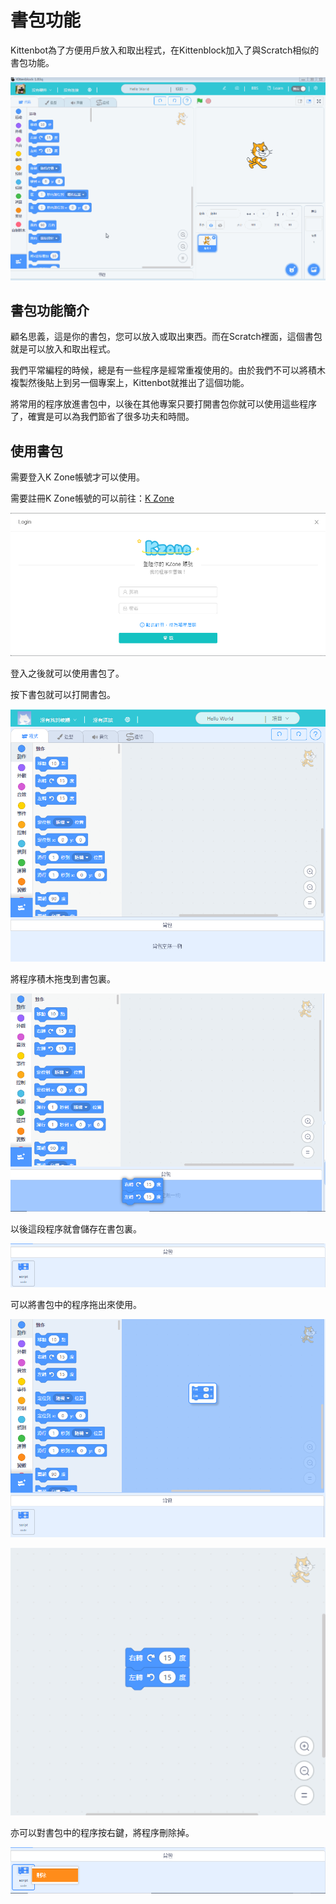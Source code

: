 # 書包功能

Kittenbot為了方便用戶放入和取出程式，在Kittenblock加入了與Scratch相似的書包功能。

![](./images/1.gif)

## 書包功能簡介

顧名思義，這是你的書包，您可以放入或取出東西。而在Scratch裡面，這個書包就是可以放入和取出程式。

我們平常編程的時候，總是有一些程序是經常重複使用的。由於我們不可以將積木複製然後貼上到另一個專案上，Kittenbot就推出了這個功能。

將常用的程序放進書包中，以後在其他專案只要打開書包你就可以使用這些程序了，確實是可以為我們節省了很多功夫和時間。

## 使用書包

需要登入K Zone帳號才可以使用。

需要註冊K Zone帳號的可以前往：[K Zone](https://zone.kittenbot.cn/user/register)

![](./images/kzone.png)

登入之後就可以使用書包了。

按下書包就可以打開書包。

![](./images/bag3.png)

將程序積木拖曳到書包裏。

![](./images/bag4.png)

以後這段程序就會儲存在書包裏。

![](./images/bag5.png)

可以將書包中的程序拖出來使用。

![](./images/bag6.png)

![](./images/bag7.png)

亦可以對書包中的程序按右鍵，將程序刪除掉。

![](./images/bag8.png)

